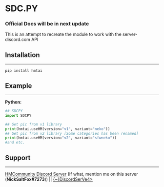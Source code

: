 # SDC.PY
### Official Docs will be in next update

This is an attempt to recreate the module to work with the server-discord.com API

## Installation
--------
```
pip install hmtai
```  
## Example
--------
**Python:**
```py
## SDCPY
import SDCPY

## Get pic from v1 library
print(hmtai.useHM(version="v1", variant="neko"))
## Get pic from v2 library [Some categories has been renamed]
print(hmtai.useHM(version="v2", variant="sfwneko"))
#and etc.
```

## Support
--------
[HMCommunity Discord Server](https://discord.gg/8Cey77R) (If what, mention me on this server (**NickSaltFox#7273**)) || [{~}DiscordSerVe4>](https://discord.com/invite/w9WQgSCxwe)